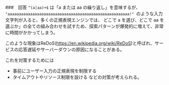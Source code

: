 ###　回答
`^(a|aa)+$` は「a または aa の繰り返し」を意味するが、
`"aaaaaaaaaaaaaaaaaaaaaaaaaaaaaaaaaaaaaaaaaaaaaaaaaaaaaa!" `のような入力文字列が入ると、多くの正規表現エンジンでは、
どこで a を選び、どこで aa を選ぶか」の全ての組み合わせを試すため、探索パターンが爆発的に増えて、非常に時間がかかってしまう。

このような現象はReDoS(https://en.wikipedia.org/wiki/ReDoS)と呼ばれ、サービスの応答遅延やサーバーダウンの原因になることがある。

これを対策するためには

- 事前にユーザー入力の正規表現を制限する
- タイムアウトやリソース制限を設ける
  などの対策が考えられる。
